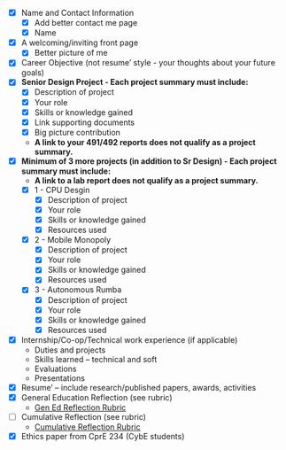 - [x] Name and Contact Information
  - [x] Add better contact me page
  - [x] Name
- [x] A welcoming/inviting front page
  - [x] Better picture of me
- [x] Career Objective (not resume’ style - your thoughts about your future goals)
- [x] **Senior Design Project - Each project summary must include:**
  - [x] Description of project
  - [x] Your role
  - [x] Skills or knowledge gained
  - [x] Link supporting documents
  - [x] Big picture contribution
  - **A link to your 491/492 reports does not qualify as a project summary.**
- [x] **Minimum of 3 more projects (in addition to Sr Design) - Each project summary must include:**
  - **A link to a lab report does not qualify as a project summary.**
  - [x] 1 - CPU Desgin
    - [x] Description of project
    - [x] Your role
    - [x] Skills or knowledge gained
    - [x] Resources used
  - [x] 2 - Mobile Monopoly
    - [x] Description of project
    - [x] Your role
    - [x] Skills or knowledge gained
    - [x] Resources used
  - [x] 3 - Autonomous Rumba
    - [x] Description of project
    - [x] Your role
    - [x] Skills or knowledge gained
    - [x] Resources used

- [x] Internship/Co-op/Technical work experience (if applicable)
  - Duties and projects
  - Skills learned – technical and soft
  - Evaluations
  - Presentations
- [x] Resume’ – include research/published papers, awards, activities
- [x] General Education Reflection (see rubric)
  - [Gen Ed Reflection Rubric](https://canvas.iastate.edu/courses/102767/files/23745783?module_item_id=5639601)
- [ ] Cumulative Reflection (see rubric)
  - [Cumulative Reflection Rubric](https://canvas.iastate.edu/courses/102767/files/23745693?module_item_id=5639598)
- [x] Ethics paper from CprE 234 (CybE students)